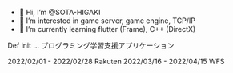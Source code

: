- 👋 Hi, I’m @SOTA-HIGAKI
- 👀 I’m interested in game server, game engine, TCP/IP
- 🌱 I’m currently learning flutter (Frame), C++ (DirectX)

Def init … プログラミング学習支援アプリケーション

2022/02/01 - 2022/02/28 Rakuten
2022/03/16 - 2022/04/15 WFS

<!---
SOTA-HIGAKI/SOTA-HIGAKI is a ✨ special ✨ repository because its `README.md` (this file) appears on your GitHub profile.
You can click the Preview link to take a look at your changes.
--->
